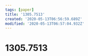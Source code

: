 ```yaml
---
tags: [paper]
title: '1305.7513'
created: '2020-05-13T06:56:59.689Z'
modified: '2020-05-13T06:57:04.932Z'
---
```


# 1305.7513
